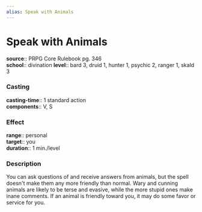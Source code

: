 ```yaml
---
alias: Speak with Animals
---
```


# Speak with Animals 

**source**:: PRPG Core Rulebook pg. 346  
**school**:: divination
**level**:: bard 3, druid 1, hunter 1, psychic 2, ranger 1, skald 3

### Casting 

**casting-time**:: 1 standard action  
**components**:: V, S

### Effect 

**range**:: personal  
**target**:: you  
**duration**:: 1 min./level

### Description 

You can ask questions of and receive answers from animals, but the spell doesn't make them any more friendly than normal. Wary and cunning animals are likely to be terse and evasive, while the more stupid ones make inane comments. If an animal is friendly toward you, it may do some favor or service for you.

